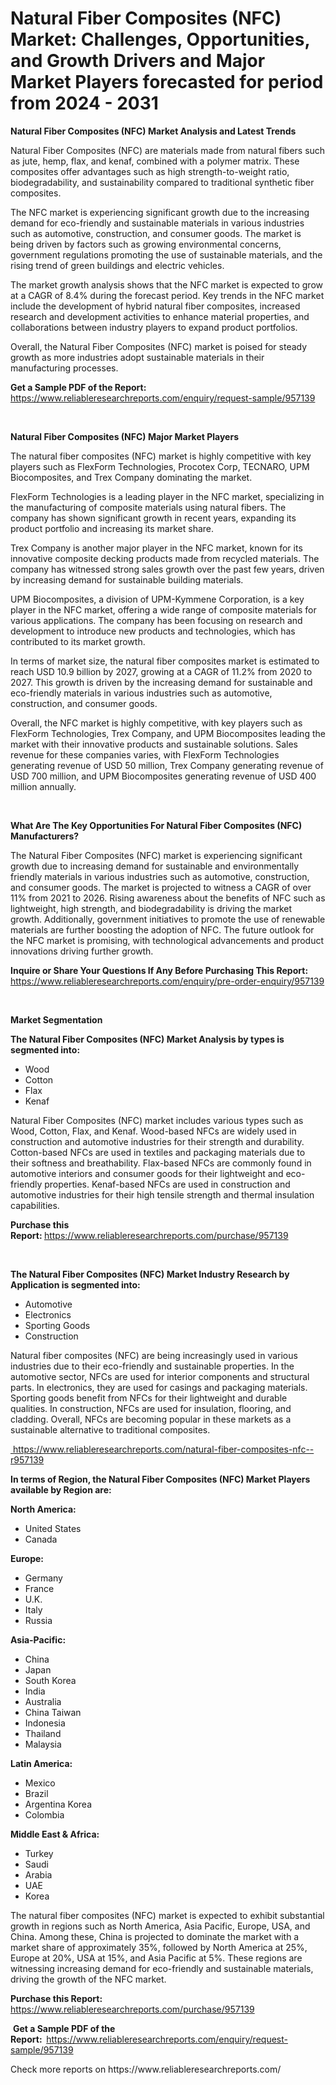 <p><h1>Natural Fiber Composites (NFC) Market: Challenges, Opportunities, and Growth Drivers and Major Market Players forecasted for period from 2024 - 2031</h1></p><p><strong>Natural Fiber Composites (NFC) Market Analysis and Latest Trends</strong></p>
<p><p>Natural Fiber Composites (NFC) are materials made from natural fibers such as jute, hemp, flax, and kenaf, combined with a polymer matrix. These composites offer advantages such as high strength-to-weight ratio, biodegradability, and sustainability compared to traditional synthetic fiber composites.</p><p>The NFC market is experiencing significant growth due to the increasing demand for eco-friendly and sustainable materials in various industries such as automotive, construction, and consumer goods. The market is being driven by factors such as growing environmental concerns, government regulations promoting the use of sustainable materials, and the rising trend of green buildings and electric vehicles.</p><p>The market growth analysis shows that the NFC market is expected to grow at a CAGR of 8.4% during the forecast period. Key trends in the NFC market include the development of hybrid natural fiber composites, increased research and development activities to enhance material properties, and collaborations between industry players to expand product portfolios.</p><p>Overall, the Natural Fiber Composites (NFC) market is poised for steady growth as more industries adopt sustainable materials in their manufacturing processes.</p></p>
<p><strong>Get a Sample PDF of the Report:&nbsp;</strong> <a href="https://www.reliableresearchreports.com/enquiry/request-sample/957139">https://www.reliableresearchreports.com/enquiry/request-sample/957139</a></p>
<p>&nbsp;</p>
<p><strong>Natural Fiber Composites (NFC) Major Market Players</strong></p>
<p><p>The natural fiber composites (NFC) market is highly competitive with key players such as FlexForm Technologies, Procotex Corp, TECNARO, UPM Biocomposites, and Trex Company dominating the market. </p><p>FlexForm Technologies is a leading player in the NFC market, specializing in the manufacturing of composite materials using natural fibers. The company has shown significant growth in recent years, expanding its product portfolio and increasing its market share. </p><p>Trex Company is another major player in the NFC market, known for its innovative composite decking products made from recycled materials. The company has witnessed strong sales growth over the past few years, driven by increasing demand for sustainable building materials.</p><p>UPM Biocomposites, a division of UPM-Kymmene Corporation, is a key player in the NFC market, offering a wide range of composite materials for various applications. The company has been focusing on research and development to introduce new products and technologies, which has contributed to its market growth.</p><p>In terms of market size, the natural fiber composites market is estimated to reach USD 10.9 billion by 2027, growing at a CAGR of 11.2% from 2020 to 2027. This growth is driven by the increasing demand for sustainable and eco-friendly materials in various industries such as automotive, construction, and consumer goods.</p><p>Overall, the NFC market is highly competitive, with key players such as FlexForm Technologies, Trex Company, and UPM Biocomposites leading the market with their innovative products and sustainable solutions. Sales revenue for these companies varies, with FlexForm Technologies generating revenue of USD 50 million, Trex Company generating revenue of USD 700 million, and UPM Biocomposites generating revenue of USD 400 million annually.</p></p>
<p>&nbsp;</p>
<p><strong>What Are The Key Opportunities For Natural Fiber Composites (NFC) Manufacturers?</strong></p>
<p><p>The Natural Fiber Composites (NFC) market is experiencing significant growth due to increasing demand for sustainable and environmentally friendly materials in various industries such as automotive, construction, and consumer goods. The market is projected to witness a CAGR of over 11% from 2021 to 2026. Rising awareness about the benefits of NFC such as lightweight, high strength, and biodegradability is driving the market growth. Additionally, government initiatives to promote the use of renewable materials are further boosting the adoption of NFC. The future outlook for the NFC market is promising, with technological advancements and product innovations driving further growth.</p></p>
<p><strong>Inquire or Share Your Questions If Any Before Purchasing This Report:</strong> <a href="https://www.reliableresearchreports.com/enquiry/pre-order-enquiry/957139">https://www.reliableresearchreports.com/enquiry/pre-order-enquiry/957139</a></p>
<p>&nbsp;</p>
<p><strong>Market Segmentation</strong></p>
<p><strong>The Natural Fiber Composites (NFC) Market Analysis by types is segmented into:</strong></p>
<p><ul><li>Wood</li><li>Cotton</li><li>Flax</li><li>Kenaf</li></ul></p>
<p><p>Natural Fiber Composites (NFC) market includes various types such as Wood, Cotton, Flax, and Kenaf. Wood-based NFCs are widely used in construction and automotive industries for their strength and durability. Cotton-based NFCs are used in textiles and packaging materials due to their softness and breathability. Flax-based NFCs are commonly found in automotive interiors and consumer goods for their lightweight and eco-friendly properties. Kenaf-based NFCs are used in construction and automotive industries for their high tensile strength and thermal insulation capabilities.</p></p>
<p><strong>Purchase this Report:&nbsp;</strong><a href="https://www.reliableresearchreports.com/purchase/957139">https://www.reliableresearchreports.com/purchase/957139</a></p>
<p>&nbsp;</p>
<p><strong>The Natural Fiber Composites (NFC) Market Industry Research by Application is segmented into:</strong></p>
<p><ul><li>Automotive</li><li>Electronics</li><li>Sporting Goods</li><li>Construction</li></ul></p>
<p><p>Natural fiber composites (NFC) are being increasingly used in various industries due to their eco-friendly and sustainable properties. In the automotive sector, NFCs are used for interior components and structural parts. In electronics, they are used for casings and packaging materials. Sporting goods benefit from NFCs for their lightweight and durable qualities. In construction, NFCs are used for insulation, flooring, and cladding. Overall, NFCs are becoming popular in these markets as a sustainable alternative to traditional composites.</p></p>
<p><a href="https://www.reliableresearchreports.com/natural-fiber-composites-nfc--r957139">&nbsp;https://www.reliableresearchreports.com/natural-fiber-composites-nfc--r957139</a></p>
<p><strong>In terms of Region, the Natural Fiber Composites (NFC) Market Players available by Region are:</strong></p>
<p>
    <p> <strong> North America: </strong>
        <ul>
            <li>United States</li>
            <li>Canada</li>
        </ul>
        </p> 
    <p> <strong> Europe: </strong>
        <ul>
            <li>Germany</li>
            <li>France</li>
            <li>U.K.</li>
            <li>Italy</li>
            <li>Russia</li>
        </ul>
        </p> 
    <p> <strong> Asia-Pacific: </strong>
        <ul>
            <li>China</li>
            <li>Japan</li>
            <li>South Korea</li>
            <li>India</li>
            <li>Australia</li>
            <li>China Taiwan</li>
            <li>Indonesia</li>
            <li>Thailand</li>
            <li>Malaysia</li>
        </ul>
        </p> 
    <p> <strong> Latin America: </strong>
        <ul>
            <li>Mexico</li>
            <li>Brazil</li>
            <li>Argentina Korea</li>
            <li>Colombia</li>
        </ul>
        </p> 
    <p> <strong> Middle East & Africa: </strong>
        <ul>
            <li>Turkey</li>
            <li>Saudi</li>
            <li>Arabia</li>
            <li>UAE</li>
            <li>Korea</li>
        </ul>
    </p>
    </p>
<p><p>The natural fiber composites (NFC) market is expected to exhibit substantial growth in regions such as North America, Asia Pacific, Europe, USA, and China. Among these, China is projected to dominate the market with a market share of approximately 35%, followed by North America at 25%, Europe at 20%, USA at 15%, and Asia Pacific at 5%. These regions are witnessing increasing demand for eco-friendly and sustainable materials, driving the growth of the NFC market.</p></p>
<p><strong>Purchase this Report: </strong><a href="https://www.reliableresearchreports.com/purchase/957139">https://www.reliableresearchreports.com/purchase/957139</a></p>
<p>&nbsp;<strong>Get a Sample PDF of the Report:&nbsp;&nbsp;</strong><a href="https://www.reliableresearchreports.com/enquiry/request-sample/957139">https://www.reliableresearchreports.com/enquiry/request-sample/957139</a></p>
<p><strong></strong></p>
<p>Check more reports on https://www.reliableresearchreports.com/</p>